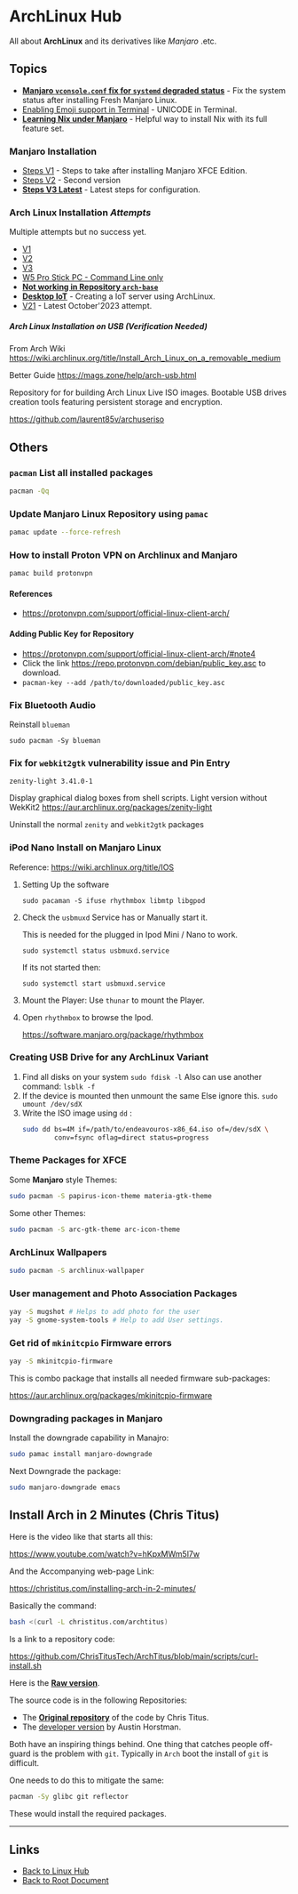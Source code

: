 # ArchLinux Hub

All about **ArchLinux** and its derivatives like *Manjaro* .etc.

## Topics

- **[Manjaro `vconsole.conf` fix for `systemd` degraded status](./manjaro-vconsole-conf-fix-for-systemd.md)** - Fix the system status after installing Fresh Manjaro Linux.
- [Enabling Emoji support in Terminal](./Manjaro-emoji-terminal-support.md) - UNICODE in Terminal.
- **[Learning Nix under Manjaro](./Manjaro-nix.md)** - Helpful way to install Nix with its full feature set.

### Manjaro Installation

- [Steps V1](./Manjaro-XFCE-V1.md) - Steps to take after installing Manjaro XFCE Edition.
- [Steps V2](./Manjaro-XFCE-V2.md) - Second version
- **[Steps V3 Latest](./Manjaro-XFCE-V3.md)** - Latest steps for configuration.

### Arch Linux Installation *Attempts*

Multiple attempts but no success yet.

- [V1](./ArchLinux-install-v1.md)
- [V2](./ArchLinux-install-v2.md)
- [V3](./ArchLinux-install-v3.md)
- [W5 Pro Stick PC - Command Line only](./ArchLinux-install-W5-Pro.md)
- **[Not working in Repository `arch-base`](https://github.com/0x3508A/arch-base)**
- **[Desktop IoT](./desktop-iot.md)** - Creating a IoT server using ArchLinux.
- [V21](./ArchLinux-install-v21.md) - Latest October'2023 attempt.

##### Arch Linux Installation on USB (Verification Needed)

From Arch Wiki <https://wiki.archlinux.org/title/Install_Arch_Linux_on_a_removable_medium>

Better Guide <https://mags.zone/help/arch-usb.html>

Repository for for building Arch Linux Live ISO images. 
Bootable USB drives creation tools featuring persistent storage and 
encryption.

<https://github.com/laurent85v/archuseriso>

## Others

### `pacman` List all installed packages

```sh
pacman -Qq
```

### Update Manjaro Linux Repository using `pamac`
```sh
pamac update --force-refresh
```

### How to install Proton VPN on Archlinux and Manjaro

```sh
pamac build protonvpn
```

#### References

- <https://protonvpn.com/support/official-linux-client-arch/>

#### Adding Public Key for Repository

- <https://protonvpn.com/support/official-linux-client-arch/#note4>
- Click the link <https://repo.protonvpn.com/debian/public_key.asc> to download.
- `pacman-key --add /path/to/downloaded/public_key.asc`

### Fix Bluetooth Audio

Reinstall `blueman`

```
sudo pacman -Sy blueman
```

### Fix for `webkit2gtk` vulnerability issue and Pin Entry

`zenity-light 3.41.0-1`

Display graphical dialog boxes from shell scripts. Light version without WekKit2
<https://aur.archlinux.org/packages/zenity-light>

Uninstall the normal `zenity` and `webkit2gtk` packages

### iPod Nano Install on Manjaro Linux

Reference: <https://wiki.archlinux.org/title/IOS>

1. Setting Up the software

    `sudo pacaman -S ifuse rhythmbox libmtp libgpod`

2. Check the `usbmuxd` Service has or Manually start it.

    This is needed for the plugged in Ipod Mini / Nano to work.

    `sudo systemctl status usbmuxd.service`

    If its not started then:

    `sudo systemctl start usbmuxd.service`

3. Mount the Player: Use `thunar` to mount the Player.
4. Open `rhythmbox` to browse the Ipod.

    <https://software.manjaro.org/package/rhythmbox>


### Creating USB Drive for any ArchLinux Variant

1. Find all disks on your system
	`sudo fdisk -l`
   Also can use another command:
	`lsblk -f`
2. If the device is mounted then unmount the same Else ignore this.
	`sudo umount /dev/sdX`
3. Write the ISO image using `dd` : <br />
	```sh
    sudo dd bs=4M if=/path/to/endeavouros-x86_64.iso of=/dev/sdX \
    		conv=fsync oflag=direct status=progress
    ```

### Theme Packages for XFCE

Some **Manjaro** style Themes:

```sh
sudo pacman -S papirus-icon-theme materia-gtk-theme
```

Some other Themes:

```sh
sudo pacman -S arc-gtk-theme arc-icon-theme
```

### ArchLinux Wallpapers

```sh
sudo pacman -S archlinux-wallpaper
```

### User management and Photo Association Packages

```sh
yay -S mugshot # Helps to add photo for the user
yay -S gnome-system-tools # Help to add User settings.
```

### Get rid of `mkinitcpio` Firmware errors

```sh
yay -S mkinitcpio-firmware
```

This is combo package that installs all needed firmware sub-packages:

<https://aur.archlinux.org/packages/mkinitcpio-firmware>


### Downgrading packages in Manjaro

Install the downgrade capability in Manajro:

```sh
sudo pamac install manjaro-downgrade
```

Next Downgrade the package:

```sh
sudo manjaro-downgrade emacs
```

## Install Arch in 2 Minutes (Chris Titus)

Here is the video like that starts all this:

<https://www.youtube.com/watch?v=hKpxMWm5l7w>

And the Accompanying web-page Link:

<https://christitus.com/installing-arch-in-2-minutes/>

Basically the command:

```sh
bash <(curl -L christitus.com/archtitus)
```

Is a link to a repository code:

<https://github.com/ChrisTitusTech/ArchTitus/blob/main/scripts/curl-install.sh>

Here is the **[Raw version](https://github.com/ChrisTitusTech/ArchTitus/raw/main/scripts/curl-install.sh)**.

The source code is in the following Repositories:

- The **[Original repository](https://github.com/ChrisTitusTech/ArchTitus)** of the code by Chris Titus.
- The [developer version](https://github.com/khaneliman/ArchInstaller) by Austin Horstman.

Both have an inspiring things behind.
One thing that catches people off-guard is the problem with `git`.
Typically in `Arch` boot the install of `git` is difficult.

One needs to do this to mitigate the same:

```sh
pacman -Sy glibc git reflector
```

These would install the required packages.


----
<!-- Footer Begins Here -->
## Links

- [Back to Linux Hub](../README.md)
- [Back to Root Document](../../README.md)
